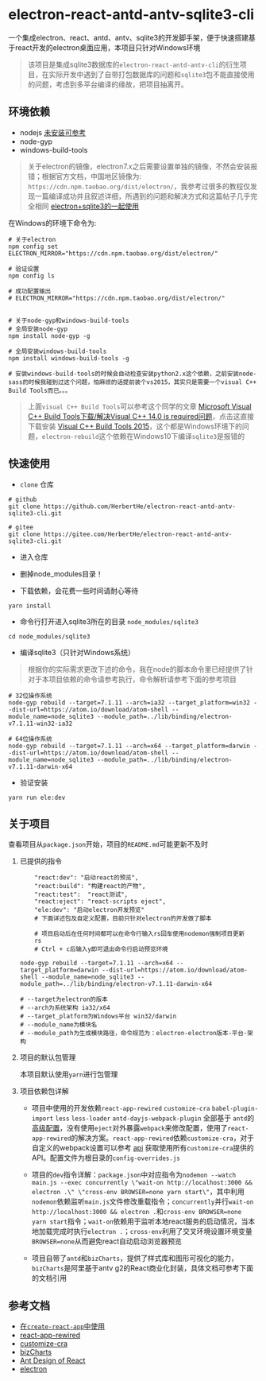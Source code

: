 # electron-react-antd-antv-sqlite3-cli

一个集成electron、react、antd、antv、sqlite3的开发脚手架，便于快速搭建基于react开发的electron桌面应用，本项目只针对Windows环境

> 该项目是集成sqlite3数据库的`electron-react-antd-antv-cli`的衍生项目，在实际开发中遇到了自带打包数据库的问题和`sqlite3`包不能直接使用的问题，考虑到多平台编译的缘故，把项目抽离开。

## 环境依赖

* nodejs [未安装可参考](https://herberthe.gitee.io/2020/01/26/Nodejs%E5%AE%89%E8%A3%85%E8%8B%A5%E5%B9%B2%E9%97%AE%E9%A2%98%E9%81%BF%E5%9D%91/)
* node-gyp
* windows-build-tools

> 关于electron的镜像，electron7.x之后需要设置单独的镜像，不然会安装报错；根据官方文档，中国地区镜像为: `https://cdn.npm.taobao.org/dist/electron/`，我参考过很多的教程仅发现一篇编译成功并且叙述详细，所遇到的问题和解决方式和这篇帖子几乎完全相同 [electron+sqlite3的一起使用](https://blog.csdn.net/zoepriselife316/article/details/89954383)

在Windows的环境下命令为:

```shell
# 关于electron
npm config set ELECTRON_MIRROR="https://cdn.npm.taobao.org/dist/electron/"

# 验证设置
npm config ls

# 成功配置输出
# ELECTRON_MIRROR="https://cdn.npm.taobao.org/dist/electron/"


# 关于node-gyp和windows-build-tools
# 全局安装node-gyp
npm install node-gyp -g

# 全局安装windows-build-tools
npm install windows-build-tools -g

# 安装windows-build-tools的时候会自动检查安装python2.x这个依赖，之前安装node-sass的时候我碰到过这个问题，怕麻烦的话提前装个vs2015，其实只是需要一个visual C++ Build Tools而已。。。
```

> 上面`visual C++ Build Tools`可以参考这个同学的文章 [Microsoft Visual C++ Build Tools下载/解决Visual C++ 14.0 is required问题](https://blog.csdn.net/antizheng/article/details/88633912)，点击这直接下载安装 [Visual C++ Build Tools 2015](http://go.microsoft.com/fwlink/?LinkId=691126)，这个都是Windows环境下的问题，`electron-rebuild`这个依赖在Windows10下编译`sqlite3`是报错的

## 快速使用

* `clone` 仓库

```shell
# github
git clone https://github.com/HerbertHe/electron-react-antd-antv-sqlite3-cli.git

# gitee
git clone https://gitee.com/HerbertHe/electron-react-antd-antv-sqlite3-cli.git
```

* 进入仓库

* 删掉node_modules目录！

* 下载依赖，会花费一些时间请耐心等待

```shell
yarn install
```

* 命令行打开进入sqlite3所在的目录 `node_modules/sqlite3`

```shell
cd node_modules/sqlite3
```

* 编译sqlite3（只针对Windows系统）

> 根据你的实际需求更改下述的命令，我在node的脚本命令里已经提供了针对于本项目依赖的命令请参考执行，命令解析请参考下面的参考项目

```shell
# 32位操作系统
node-gyp rebuild --target=7.1.11 --arch=ia32 --target_platform=win32 --dist-url=https://atom.io/download/atom-shell --module_name=node_sqlite3 --module_path=../lib/binding/electron-v7.1.11-win32-ia32

# 64位操作系统
node-gyp rebuild --target=7.1.11 --arch=x64 --target_platform=darwin --dist-url=https://atom.io/download/atom-shell --module_name=node_sqlite3 --module_path=../lib/binding/electron-v7.1.11-darwin-x64
```

* 验证安装

```shell
yarn run ele:dev
```

## 关于项目

查看项目从`package.json`开始，项目的`README.md`可能更新不及时

1. 已提供的指令

    ```shell
        "react:dev": "启动react的预览",
        "react:build": "构建react的产物",
        "react:test":  "react测试",
        "react:eject": "react-scripts eject",
        "ele:dev": "启动electron开发预览"
        # 下面详述包及自定义配置，目前只针对electron的开发做了脚本
    ```

    ```shell
        # 项目启动后在任何时间都可以在命令行输入rs回车使用nodemon强制项目更新
        rs
        # Ctrl + c后输入y即可退出命令行启动预览环境
    ```

    ```shell
    node-gyp rebuild --target=7.1.11 --arch=x64 --target_platform=darwin --dist-url=https://atom.io/download/atom-shell --module_name=node_sqlite3 --module_path=../lib/binding/electron-v7.1.11-darwin-x64

    # --target为electron的版本
    # --arch为系统架构 ia32/x64
    # --target_platform为Windows平台 win32/darwin
    # --module_name为模块名
    # --module_path为生成模块路径，命令规范为：electron-electron版本-平台-架构
    ```

2. 项目的默认包管理

    本项目默认使用`yarn`进行包管理

3. 项目依赖包详解

    * 项目中使用的开发依赖`react-app-rewired` `customize-cra` `babel-plugin-import` `less` `less-loader` `antd-dayjs-webpack-plugin` 全部基于 `antd`的[高级配置](https://ant.design/docs/react/use-with-create-react-app-cn)，没有使用`eject`对外暴露`webpack`来修改配置，使用了`react-app-rewired`的解决方案。`react-app-rewired`依赖`customize-cra`，对于自定义的webpack设置可以参考 [api](https://github.com/arackaf/customize-cra/blob/master/api.md) 获取使用所有`customize-cra`提供的API。配置文件为根目录的`config-overrides.js`

    * 项目的`dev`指令详解：`package.json`中对应指令为`nodemon --watch main.js --exec concurrently \"wait-on http://localhost:3000 && electron .\" \"cross-env BROWSER=none yarn start\"`，其中利用`nodemon`依赖监听`main.js`文件修改重载指令；`concurrently`并行`wait-on http://localhost:3000 && electron .`和`cross-env BROWSER=none yarn start`指令；`wait-on`依赖用于监听本地react服务的启动情况，当本地加载完成时执行`electron .`；`cross-env`利用了交叉环境设置环境变量`BROWSER=none`从而避免react自动启动浏览器预览

    * 项目自带了`antd`和`bizCharts`，提供了样式库和图形可视化的能力，`bizCharts`是阿里基于antv g2的React商业化封装，具体文档可参考下面的文档引用

## 参考文档

* [在`create-react-app`中使用](https://ant.design/docs/react/use-with-create-react-app-cn)
* [react-app-rewired](https://github.com/timarney/react-app-rewired#alternatives)
* [customize-cra](https://github.com/arackaf/customize-cra)
* [bizCharts](https://bizcharts.net/index)
* [Ant Design of React](https://ant.design/docs/react/introduce-cn)
* [electron](https://www.electronjs.org/docs)
